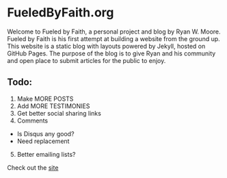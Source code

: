 # FueledByFaith.org
Welcome to Fueled by Faith, a personal project and blog by Ryan W. Moore. Fueled by Faith is his first attempt at building a website from the ground up. This website is a static blog with layouts powered by Jekyll, hosted on GitHub Pages. The purpose of the blog is to give Ryan and his community and open place to submit articles for the public to enjoy.

## Todo:
1. Make MORE POSTS
2. Add MORE TESTIMONIES
3. Get better social sharing links
4. Comments
  * Is Disqus any good?
  * Need replacement
5. Better emailing lists?

Check out the [site](http://fueledbyfaith.org "FbF")
